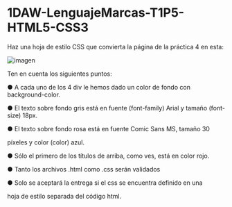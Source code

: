# 1DAW-LenguajeMarcas-T1P5-HTML5-CSS3

Haz una hoja de estilo CSS que convierta la página de la práctica 4 en esta:


![imagen](https://user-images.githubusercontent.com/115648562/196977511-fb3a49b2-500f-448c-9f1b-4982467c6c01.png)

Ten en cuenta los siguientes puntos:

● A cada uno de los 4 div le hemos dado un color de fondo con background-color.

● El texto sobre fondo gris está en fuente (font-family) Arial y tamaño (font-size) 18px.

● El texto sobre fondo rosa está en fuente Comic Sans MS, tamaño 30

píxeles y color (color) azul.

● Sólo el primero de los títulos de arriba, como ves, está en color rojo.

● Tanto los archivos .html como .css serán validados

● Solo se aceptará la entrega si el css se encuentra definido en una

hoja de estilo separada del código html.
